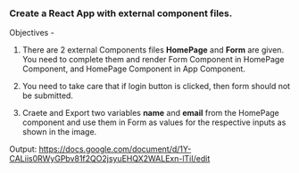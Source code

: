 ### Create a React App with external component files.

Objectives -

1. There are 2 external Components files <b>HomePage</b> and <b>Form</b> are given. You need to complete them and render Form Component in HomePage Component, and HomePage Component in App Component.

2. You need to take care that if login button is clicked, then form should not be submitted.

3. Craete and Export two variables <b>name</b> and <b>email</b> from the HomePage component and use them in Form as values for the respective inputs as shown in the image.

Output:
https://docs.google.com/document/d/1Y-CALiis0RWyGPbv81f2QO2jsyuEHQX2WALExn-lTiI/edit
